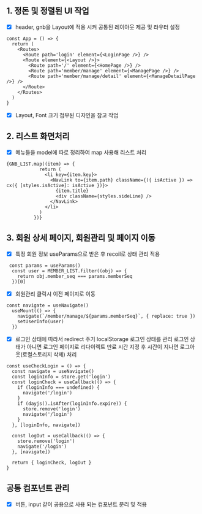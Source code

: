 ## 1. 정돈 및 정렬된 UI 작업

- [x] header, gnb을 Layout에 적용 시켜 공통된 레이아웃 제공 및 라우터 설정
```tsx
const App = () => {
  return (
    <Routes>
      <Route path='login' element={<LoginPage />} />
      <Route element={<Layout />}>
        <Route path='/' element={<HomePage />} />
        <Route path='member/manage' element={<ManagePage />} />
        <Route path='member/manage/detail' element={<ManageDetailPage />} />
      </Route>
    </Routes>
  )
}
```

- [x]  Layout, Font 크기 첨부된 디자인을 참고 작업

## 2. 리스트 화면처리
- [x] 메뉴들을  model에 따로 정리하여 map 사용해 리스트 처리

```tsx
{GNB_LIST.map((item) => {
            return (
              <li key={item.key}>
                <NavLink to={item.path} className={({ isActive }) => cx({ [styles.isActive]: isActive })}>
                  {item.title}
                  <div className={styles.sideLine} />
                </NavLink>
              </li>
            )
          })}
```

## 3. 회원 상세 페이지, 회원관리 및 페이지 이동 
- [x] 특정 회원 정보 useParams으로 받은 후 recoil로 상태 관리 적용
```tsx
 const params = useParams()
  const user = MEMBER_LIST.filter((obj) => {
    return obj.member_seq === params.memberSeq
  })[0]
```

- [x] 회원관리 클릭시 이전 페이지로 이동

```tsx
const navigate = useNavigate()
  useMount(() => {
    navigate(`/member/manage/${params.memberSeq}`, { replace: true })
    setUserInfo(user)
  })
```

- [x] 로그인 상태에 따라서 redirect 주기 
localStorage 로그인 상태를 관리  로그인 상태가 아니면 로그인 페이지로 리다이렉트
만료 시간 지정 후 시간이 지나면 로그아웃(로컬스토리지 삭제) 처리 
```tsx
const useCheckLogin = () => {
  const navigate = useNavigate()
  const loginInfo = store.get('login')
  const loginCheck = useCallback(() => {
    if (loginInfo === undefined) {
      navigate('/login')
    }
    if (dayjs().isAfter(loginInfo.expire)) {
      store.remove('login')
      navigate('/login')
    }
  }, [loginInfo, navigate])

  const logOut = useCallback(() => {
    store.remove('login')
    navigate('/login')
  }, [navigate])

  return { loginCheck, logOut }
}

```

## 공통 컴포넌트 관리
- [x] 버튼, input 같이 공용으로 사용 되는 컴포넌트 분리 및 적용